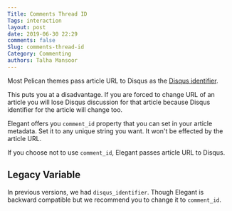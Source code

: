 ```yaml
---
Title: Comments Thread ID
Tags: interaction
layout: post
date: 2019-06-30 22:29
comments: false
Slug: comments-thread-id
Category: Commenting
authors: Talha Mansoor
---
```


Most Pelican themes pass article URL to Disqus as the [Disqus
identifier](http://help.disqus.com/customer/portal/articles/472098-javascript-configuration-variables#disqus_identifier).

This puts you at a disadvantage. If you are forced to change URL of an article
you will lose Disqus discussion for that article because Disqus identifier for
the article will change too.

Elegant offers you `comment_id` property that you can set in your
article metadata. Set it to any unique string you want. It won't be effected by
the article URL.

If you choose not to use `comment_id`, Elegant passes article URL to
Disqus.

## Legacy Variable

In previous versions, we had `disqus_identifier`. Though Elegant is backward compatible but we recommend you to change it to `comment_id`.
